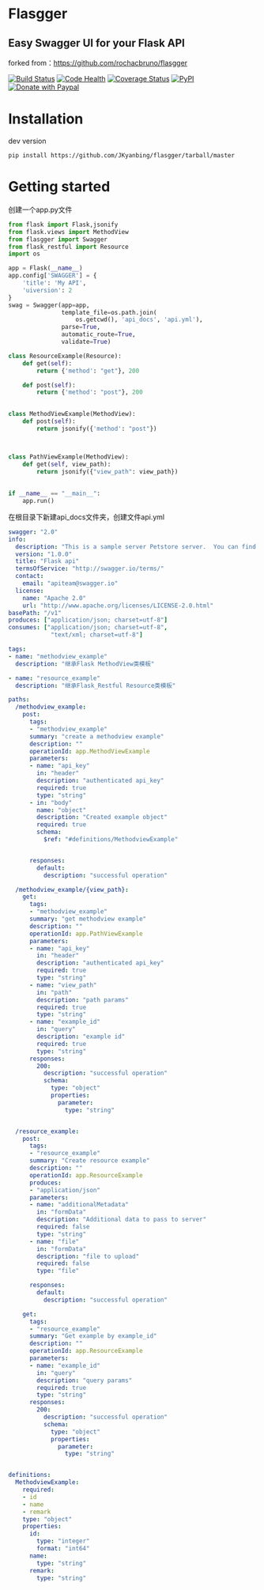 # Flasgger
## Easy Swagger UI for your Flask API
forked from：https://github.com/rochacbruno/flasgger

[![Build Status](https://travis-ci.org/JKyanbing/flasgger.svg?branch=master)](https://travis-ci.org/JKyanbing/flasgger)
[![Code Health](https://landscape.io/github/JKyanbing/flasgger/master/landscape.svg?style=flat)](https://landscape.io/github/JKyanbing/flasgger/master)
[![Coverage Status](https://coveralls.io/repos/github/JKyanbing/flasgger/badge.svg?branch=master)](https://coveralls.io/github/JKyanbing/flasgger?branch=master)
[![PyPI](https://img.shields.io/pypi/v/flasgger.svg)](https://pypi.python.org/pypi/flasgger)
 <a target="_blank" href="https://www.paypal.com/cgi-bin/webscr?cmd=_donations&amp;business=rochacbruno%40gmail%2ecom&amp;lc=BR&amp;item_name=Flasgger&amp;no_note=0&amp;currency_code=USD&amp;bn=PP%2dDonationsBF%3abtn_donate_SM%2egif%3aNonHostedGuest"><img alt='Donate with Paypal' src='http://www.paypalobjects.com/en_US/i/btn/btn_donate_SM.gif' /></a>

# Installation

dev version

```
pip install https://github.com/JKyanbing/flasgger/tarball/master
```

# Getting started

创建一个app.py文件
```python
from flask import Flask,jsonify
from flask.views import MethodView
from flasgger import Swagger
from flask_restful import Resource
import os

app = Flask(__name__)
app.config['SWAGGER'] = {
    'title': 'My API',
    'uiversion': 2
}
swag = Swagger(app=app,
               template_file=os.path.join(
                   os.getcwd(), 'api_docs', 'api.yml'),
               parse=True,
               automatic_route=True,
               validate=True)

class ResourceExample(Resource):
    def get(self):
        return {'method': "get"}, 200

    def post(self):
        return {'method': "post"}, 200

        
class MethodViewExample(MethodView):
    def post(self):
        return jsonify({'method': "post"})



class PathViewExample(MethodView):
    def get(self, view_path):
        return jsonify({"view_path": view_path})
        
        
if __name__ == "__main__":
    app.run()
```

在根目录下新建api_docs文件夹，创建文件api.yml
```yaml
swagger: "2.0"
info:
  description: "This is a sample server Petstore server.  You can find out more about     Swagger at [http://swagger.io](http://swagger.io) or on [irc.freenode.net, #swagger](http://swagger.io/irc/).      For this sample, you can use the api key `special-key` to test the authorization     filters."
  version: "1.0.0"
  title: "Flask api"
  termsOfService: "http://swagger.io/terms/"
  contact:
    email: "apiteam@swagger.io"
  license:
    name: "Apache 2.0"
    url: "http://www.apache.org/licenses/LICENSE-2.0.html"
basePath: "/v1"
produces: ["application/json; charset=utf-8"]
consumes: ["application/json; charset=utf-8",
            "text/xml; charset=utf-8"]

tags:
- name: "methodview_example"
  description: "继承Flask MethodView类模板"

- name: "resource_example"
  description: "继承Flask_Restful Resource类模板"

paths:
  /methodview_example:
    post:
      tags:
      - "methodview_example"
      summary: "create a methodview example"
      description: ""
      operationId: app.MethodViewExample
      parameters:
      - name: "api_key"
        in: "header"
        description: "authenticated api_key"
        required: true
        type: "string"
      - in: "body"
        name: "object"
        description: "Created example object"
        required: true
        schema:
          $ref: "#definitions/MethodviewExample"


      responses:
        default:
          description: "successful operation"

  /methodview_example/{view_path}:
    get:
      tags:
      - "methodview_example"
      summary: "get methodview example"
      description: ""
      operationId: app.PathViewExample
      parameters:
      - name: "api_key"
        in: "header"
        description: "authenticated api_key"
        required: true
        type: "string"
      - name: "view_path"
        in: "path"
        description: "path params"
        required: true
        type: "string"
      - name: "example_id"
        in: "query"
        description: "example id"
        required: true
        type: "string"
      responses:
        200:
          description: "successful operation"
          schema:
            type: "object"
            properties:
              parameter:
                type: "string"


  /resource_example:
    post:
      tags:
      - "resource_example"
      summary: "Create resource example"
      description: ""
      operationId: app.ResourceExample
      produces:
      - "application/json"
      parameters:
      - name: "additionalMetadata"
        in: "formData"
        description: "Additional data to pass to server"
        required: false
        type: "string"
      - name: "file"
        in: "formData"
        description: "file to upload"
        required: false
        type: "file"

      responses:
        default:
          description: "successful operation"

    get:
      tags:
      - "resource_example"
      summary: "Get example by example_id"
      description: ""
      operationId: app.ResourceExample
      parameters:
      - name: "example_id"
        in: "query"
        description: "query params"
        required: true
        type: "string"
      responses:
        200:
          description: "successful operation"
          schema:
            type: "object"
            properties:
              parameter:
                type: "string"


definitions:
  MethodviewExample:
    required:
    - id
    - name
    - remark
    type: "object"
    properties:
      id:
        type: "integer"
        format: "int64"
      name:
        type: "string"
      remark:
        type: "string"
```

